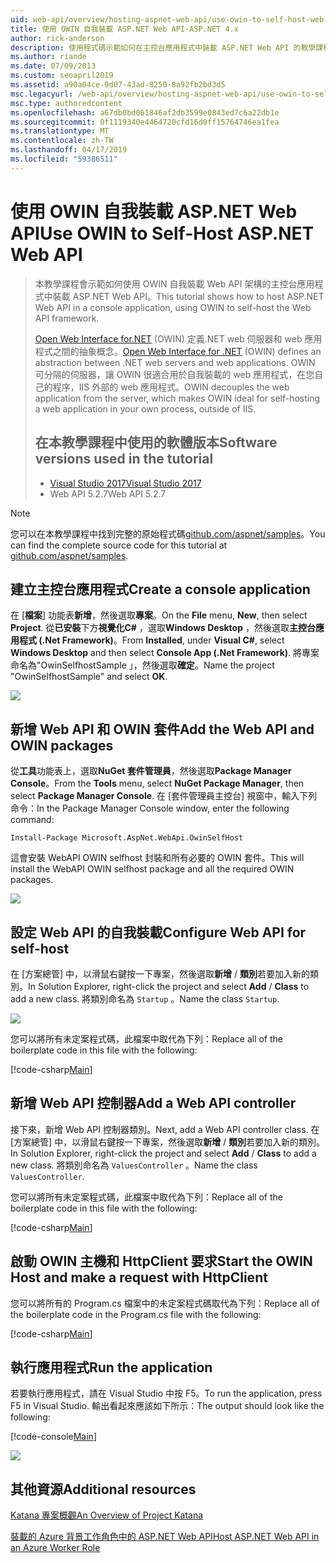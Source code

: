 ```yaml
---
uid: web-api/overview/hosting-aspnet-web-api/use-owin-to-self-host-web-api
title: 使用 OWIN 自我裝載 ASP.NET Web API-ASP.NET 4.x
author: rick-anderson
description: 使用程式碼示範如何在主控台應用程式中裝載 ASP.NET Web API 的教學課程。
ms.author: riande
ms.date: 07/09/2013
ms.custom: seoapril2019
ms.assetid: a90a04ce-9d07-43ad-8250-8a92fb2bd3d5
msc.legacyurl: /web-api/overview/hosting-aspnet-web-api/use-owin-to-self-host-web-api
msc.type: authoredcontent
ms.openlocfilehash: a67db0bd061846af2db3599e0843ed7c6a22db1e
ms.sourcegitcommit: 0f1119340e4464720cfd16d0ff15764746ea1fea
ms.translationtype: MT
ms.contentlocale: zh-TW
ms.lasthandoff: 04/17/2019
ms.locfileid: "59386511"
---
```

# <a name="use-owin-to-self-host-aspnet-web-api"></a><span data-ttu-id="3f815-103">使用 OWIN 自我裝載 ASP.NET Web API</span><span class="sxs-lookup"><span data-stu-id="3f815-103">Use OWIN to Self-Host ASP.NET Web API</span></span> 


> <span data-ttu-id="3f815-104">本教學課程會示範如何使用 OWIN 自我裝載 Web API 架構的主控台應用程式中裝載 ASP.NET Web API。</span><span class="sxs-lookup"><span data-stu-id="3f815-104">This tutorial shows how to host ASP.NET Web API in a console application, using OWIN to self-host the Web API framework.</span></span>
>
> <span data-ttu-id="3f815-105">[Open Web Interface for.NET](http://owin.org) (OWIN) 定義.NET web 伺服器和 web 應用程式之間的抽象概念。</span><span class="sxs-lookup"><span data-stu-id="3f815-105">[Open Web Interface for .NET](http://owin.org) (OWIN) defines an abstraction between .NET web servers and web applications.</span></span> <span data-ttu-id="3f815-106">OWIN 可分隔的伺服器，讓 OWIN 很適合用於自我裝載的 web 應用程式，在您自己的程序，IIS 外部的 web 應用程式。</span><span class="sxs-lookup"><span data-stu-id="3f815-106">OWIN decouples the web application from the server, which makes OWIN ideal for self-hosting a web application in your own process, outside of IIS.</span></span>
>
> ## <a name="software-versions-used-in-the-tutorial"></a><span data-ttu-id="3f815-107">在本教學課程中使用的軟體版本</span><span class="sxs-lookup"><span data-stu-id="3f815-107">Software versions used in the tutorial</span></span>
>
>
> - [<span data-ttu-id="3f815-108">Visual Studio 2017</span><span class="sxs-lookup"><span data-stu-id="3f815-108">Visual Studio 2017</span></span>](https://visualstudio.microsoft.com/downloads/) 
> - <span data-ttu-id="3f815-109">Web API 5.2.7</span><span class="sxs-lookup"><span data-stu-id="3f815-109">Web API 5.2.7</span></span>


> [!NOTE]
> <span data-ttu-id="3f815-110">您可以在本教學課程中找到完整的原始程式碼[github.com/aspnet/samples](https://github.com/aspnet/samples/tree/master/samples/aspnet/WebApi/OwinSelfhostSample)。</span><span class="sxs-lookup"><span data-stu-id="3f815-110">You can find the complete source code for this tutorial at [github.com/aspnet/samples](https://github.com/aspnet/samples/tree/master/samples/aspnet/WebApi/OwinSelfhostSample).</span></span>


## <a name="create-a-console-application"></a><span data-ttu-id="3f815-111">建立主控台應用程式</span><span class="sxs-lookup"><span data-stu-id="3f815-111">Create a console application</span></span>

<span data-ttu-id="3f815-112">在 [**檔案**] 功能表**新增**，然後選取**專案**。</span><span class="sxs-lookup"><span data-stu-id="3f815-112">On the **File** menu,  **New**, then select **Project**.</span></span> <span data-ttu-id="3f815-113">從**已安裝**下方**視覺化C#** ，選取**Windows Desktop** ，然後選取**主控台應用程式 (.Net Framework)**。</span><span class="sxs-lookup"><span data-stu-id="3f815-113">From **Installed**, under **Visual C#**, select **Windows Desktop** and then select **Console App (.Net Framework)**.</span></span> <span data-ttu-id="3f815-114">將專案命名為"OwinSelfhostSample 」，然後選取**確定**。</span><span class="sxs-lookup"><span data-stu-id="3f815-114">Name the project "OwinSelfhostSample" and select **OK**.</span></span>

[![](use-owin-to-self-host-web-api/_static/image7.png)](use-owin-to-self-host-web-api/_static/image7.png)

## <a name="add-the-web-api-and-owin-packages"></a><span data-ttu-id="3f815-115">新增 Web API 和 OWIN 套件</span><span class="sxs-lookup"><span data-stu-id="3f815-115">Add the Web API and OWIN packages</span></span>

<span data-ttu-id="3f815-116">從**工具**功能表上，選取**NuGet 套件管理員**，然後選取**Package Manager Console**。</span><span class="sxs-lookup"><span data-stu-id="3f815-116">From the **Tools** menu, select **NuGet Package Manager**, then select **Package Manager Console**.</span></span> <span data-ttu-id="3f815-117">在 [套件管理員主控台] 視窗中，輸入下列命令：</span><span class="sxs-lookup"><span data-stu-id="3f815-117">In the Package Manager Console window, enter the following command:</span></span>

`Install-Package Microsoft.AspNet.WebApi.OwinSelfHost`

<span data-ttu-id="3f815-118">這會安裝 WebAPI OWIN selfhost 封裝和所有必要的 OWIN 套件。</span><span class="sxs-lookup"><span data-stu-id="3f815-118">This will install the WebAPI OWIN selfhost package and all the required OWIN packages.</span></span>

[![](use-owin-to-self-host-web-api/_static/image4.png)](use-owin-to-self-host-web-api/_static/image3.png)

## <a name="configure-web-api-for-self-host"></a><span data-ttu-id="3f815-119">設定 Web API 的自我裝載</span><span class="sxs-lookup"><span data-stu-id="3f815-119">Configure Web API for self-host</span></span>

<span data-ttu-id="3f815-120">在 [方案總管] 中，以滑鼠右鍵按一下專案，然後選取**新增** / **類別**若要加入新的類別。</span><span class="sxs-lookup"><span data-stu-id="3f815-120">In Solution Explorer, right-click the project and select **Add** / **Class** to add a new class.</span></span> <span data-ttu-id="3f815-121">將類別命名為 `Startup` 。</span><span class="sxs-lookup"><span data-stu-id="3f815-121">Name the class `Startup`.</span></span>

![](use-owin-to-self-host-web-api/_static/image5.png)

<span data-ttu-id="3f815-122">您可以將所有未定案程式碼，此檔案中取代為下列：</span><span class="sxs-lookup"><span data-stu-id="3f815-122">Replace all of the boilerplate code in this file with the following:</span></span>

[!code-csharp[Main](use-owin-to-self-host-web-api/samples/sample1.cs)]

## <a name="add-a-web-api-controller"></a><span data-ttu-id="3f815-123">新增 Web API 控制器</span><span class="sxs-lookup"><span data-stu-id="3f815-123">Add a Web API controller</span></span>

<span data-ttu-id="3f815-124">接下來，新增 Web API 控制器類別。</span><span class="sxs-lookup"><span data-stu-id="3f815-124">Next, add a Web API controller class.</span></span> <span data-ttu-id="3f815-125">在 [方案總管] 中，以滑鼠右鍵按一下專案，然後選取**新增** / **類別**若要加入新的類別。</span><span class="sxs-lookup"><span data-stu-id="3f815-125">In Solution Explorer, right-click the project and select **Add** / **Class** to add a new class.</span></span> <span data-ttu-id="3f815-126">將類別命名為 `ValuesController` 。</span><span class="sxs-lookup"><span data-stu-id="3f815-126">Name the class `ValuesController`.</span></span>

<span data-ttu-id="3f815-127">您可以將所有未定案程式碼，此檔案中取代為下列：</span><span class="sxs-lookup"><span data-stu-id="3f815-127">Replace all of the boilerplate code in this file with the following:</span></span>

[!code-csharp[Main](use-owin-to-self-host-web-api/samples/sample2.cs)]

## <a name="start-the-owin-host-and-make-a-request-with-httpclient"></a><span data-ttu-id="3f815-128">啟動 OWIN 主機和 HttpClient 要求</span><span class="sxs-lookup"><span data-stu-id="3f815-128">Start the OWIN Host and make a request with HttpClient</span></span>

<span data-ttu-id="3f815-129">您可以將所有的 Program.cs 檔案中的未定案程式碼取代為下列：</span><span class="sxs-lookup"><span data-stu-id="3f815-129">Replace all of the boilerplate code in the Program.cs file with the following:</span></span>

[!code-csharp[Main](use-owin-to-self-host-web-api/samples/sample3.cs)]

## <a name="run-the-application"></a><span data-ttu-id="3f815-130">執行應用程式</span><span class="sxs-lookup"><span data-stu-id="3f815-130">Run the application</span></span>

<span data-ttu-id="3f815-131">若要執行應用程式，請在 Visual Studio 中按 F5。</span><span class="sxs-lookup"><span data-stu-id="3f815-131">To run the application, press F5 in Visual Studio.</span></span> <span data-ttu-id="3f815-132">輸出看起來應該如下所示：</span><span class="sxs-lookup"><span data-stu-id="3f815-132">The output should look like the following:</span></span>

[!code-console[Main](use-owin-to-self-host-web-api/samples/sample4.cmd)]

![](use-owin-to-self-host-web-api/_static/image6.png)

## <a name="additional-resources"></a><span data-ttu-id="3f815-133">其他資源</span><span class="sxs-lookup"><span data-stu-id="3f815-133">Additional resources</span></span>

[<span data-ttu-id="3f815-134">Katana 專案概觀</span><span class="sxs-lookup"><span data-stu-id="3f815-134">An Overview of Project Katana</span></span>](../../../aspnet/overview/owin-and-katana/an-overview-of-project-katana.md)

[<span data-ttu-id="3f815-135">裝載的 Azure 背景工作角色中的 ASP.NET Web API</span><span class="sxs-lookup"><span data-stu-id="3f815-135">Host ASP.NET Web API in an Azure Worker Role</span></span>](host-aspnet-web-api-in-an-azure-worker-role.md)
